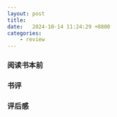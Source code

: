 ```yaml
---
layout: post
title:  
date:   2024-10-14 11:24:29 +0800
categories: 
    - review
---
```


### 阅读书本前

### 书评

### 评后感
